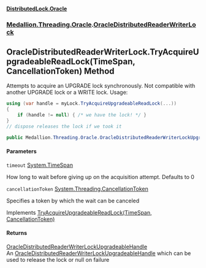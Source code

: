 #### [DistributedLock.Oracle](README.md 'README')
### [Medallion.Threading.Oracle](Medallion.Threading.Oracle.md 'Medallion.Threading.Oracle').[OracleDistributedReaderWriterLock](OracleDistributedReaderWriterLock.md 'Medallion.Threading.Oracle.OracleDistributedReaderWriterLock')

## OracleDistributedReaderWriterLock.TryAcquireUpgradeableReadLock(TimeSpan, CancellationToken) Method

Attempts to acquire an UPGRADE lock synchronously. Not compatible with another UPGRADE lock or a WRITE lock. Usage: 

```csharp
using (var handle = myLock.TryAcquireUpgradeableReadLock(...))
{
    if (handle != null) { /* we have the lock! */ }
}
// dispose releases the lock if we took it
```

```csharp
public Medallion.Threading.Oracle.OracleDistributedReaderWriterLockUpgradeableHandle? TryAcquireUpgradeableReadLock(System.TimeSpan timeout=default(System.TimeSpan), System.Threading.CancellationToken cancellationToken=default(System.Threading.CancellationToken));
```
#### Parameters

<a name='Medallion.Threading.Oracle.OracleDistributedReaderWriterLock.TryAcquireUpgradeableReadLock(System.TimeSpan,System.Threading.CancellationToken).timeout'></a>

`timeout` [System.TimeSpan](https://docs.microsoft.com/en-us/dotnet/api/System.TimeSpan 'System.TimeSpan')

How long to wait before giving up on the acquisition attempt. Defaults to 0

<a name='Medallion.Threading.Oracle.OracleDistributedReaderWriterLock.TryAcquireUpgradeableReadLock(System.TimeSpan,System.Threading.CancellationToken).cancellationToken'></a>

`cancellationToken` [System.Threading.CancellationToken](https://docs.microsoft.com/en-us/dotnet/api/System.Threading.CancellationToken 'System.Threading.CancellationToken')

Specifies a token by which the wait can be canceled

Implements [TryAcquireUpgradeableReadLock(TimeSpan, CancellationToken)](https://github.com/madelson/DistributedLock/tree/default-documentation/docs/api/DistributedLock.Core/IDistributedUpgradeableReaderWriterLock.TryAcquireUpgradeableReadLock.NcomTiK4v4VsrD5p8zrY6A.md 'Medallion.Threading.IDistributedUpgradeableReaderWriterLock.TryAcquireUpgradeableReadLock(System.TimeSpan,System.Threading.CancellationToken)')

#### Returns
[OracleDistributedReaderWriterLockUpgradeableHandle](OracleDistributedReaderWriterLockUpgradeableHandle.md 'Medallion.Threading.Oracle.OracleDistributedReaderWriterLockUpgradeableHandle')  
An [OracleDistributedReaderWriterLockUpgradeableHandle](OracleDistributedReaderWriterLockUpgradeableHandle.md 'Medallion.Threading.Oracle.OracleDistributedReaderWriterLockUpgradeableHandle') which can be used to release the lock or null on failure